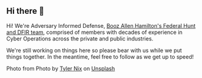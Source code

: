 ## Hi there 👋

Hi! We're Adversary Informed Defense, [Booz Allen Hamilton's Federal Hunt and DFIR team](https://www.boozallen.com/expertise/cybersecurity/threat-hunting.html), comprised of members with decades of experience in Cyber Operations across the private and public industries.

We're still working on things here so please bear with us while we put things together. In the meantime, feel free to follow as we get up to speed!

Photo from Photo by [Tyler Nix](https://unsplash.com/@nixcreative?utm_source=unsplash&utm_medium=referral&utm_content=creditCopyText) on [Unsplash](https://unsplash.com/s/photos/under-construction-sign?utm_source=unsplash&utm_medium=referral&utm_content=creditCopyText)
